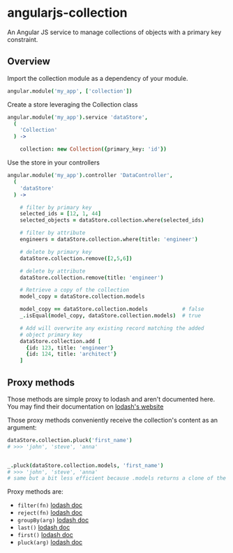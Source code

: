 # angularjs-collection

An Angular JS service to manage collections of objects with a primary key constraint.

## Overview

Import the collection module as a dependency of your module.

```coffee
angular.module('my_app', ['collection'])
```

Create a store leveraging the Collection class

```coffee
angular.module('my_app').service 'dataStore',
  (
    'Collection'
  ) ->

    collection: new Collection({primary_key: 'id'})
```

Use the store in your controllers

```coffee
angular.module('my_app').controller 'DataController',
  (
    'dataStore'
  ) ->

    # filter by primary key
    selected_ids = [12, 1, 44]
    selected_objects = dataStore.collection.where(selected_ids)

    # filter by attribute
    engineers = dataStore.collection.where(title: 'engineer')

    # delete by primary key
    dataStore.collection.remove([2,5,6])

    # delete by attribute
    dataStore.collection.remove(title: 'engineer')

    # Retrieve a copy of the collection
    model_copy = dataStore.collection.models

    model_copy == dataStore.collection.models           # false
    _.isEqual(model_copy, dataStore.collection.models)  # true

    # Add will overwrite any existing record matching the added
    # object primary key
    dataStore.collection.add [
      {id: 123, title: 'engineer'}
      {id: 124, title: 'architect'}
    ]
```

## Proxy methods

Those methods are simple proxy to lodash and aren't documented here. You may find their documentation on
[lodash's website](https://lodash.com/docs)

Those proxy methods conveniently receive the collection's content as an argument:

```coffee
dataStore.collection.pluck('first_name')
# >>> 'john', 'steve', 'anna'


_.pluck(dataStore.collection.models, 'first_name')
# >>> 'john', 'steve', 'anna'
# same but a bit less efficient because .models returns a clone of the collection
```

Proxy methods are:

* `filter(fn)` [lodash doc](https://lodash.com/docs#filter)
* `reject(fn)` [lodash doc](https://lodash.com/docs#reject)
* `groupBy(arg)` [lodash doc](https://lodash.com/docs#groupBy)
* `last()` [lodash doc](https://lodash.com/docs#last)
* `first()` [lodash doc](https://lodash.com/docs#first)
* `pluck(arg)` [lodash doc](https://lodash.com/docs#pluck)

